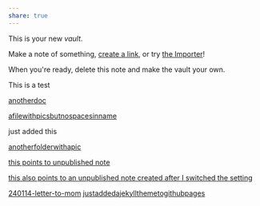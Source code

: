 ```yaml
---
share: true
---
```





This is your new *vault*.

Make a note of something, [create a link](create%20a%20link.md), or try [the Importer](https://help.obsidian.md/Plugins/Importer)!

When you're ready, delete this note and make the vault your own.

This is a test

[anotherdoc](./anotherdoc.md)

[afilewithpicsbutnospacesinname](./afilewithpicsbutnospacesinname.md) 

just added this


[anotherfolderwithapic](./anotherfolderwithapic.md) 


[ this points to unpublished note](unpublishenote.md)

[ this also points to an unpublished note created after I switched the setting](unpubl2.md)


[240114-letter-to-mom](./240114-letter-to-mom.md) 
[justaddedajekyllthemetogithubpages](./justaddedajekyllthemetogithubpages.md)
